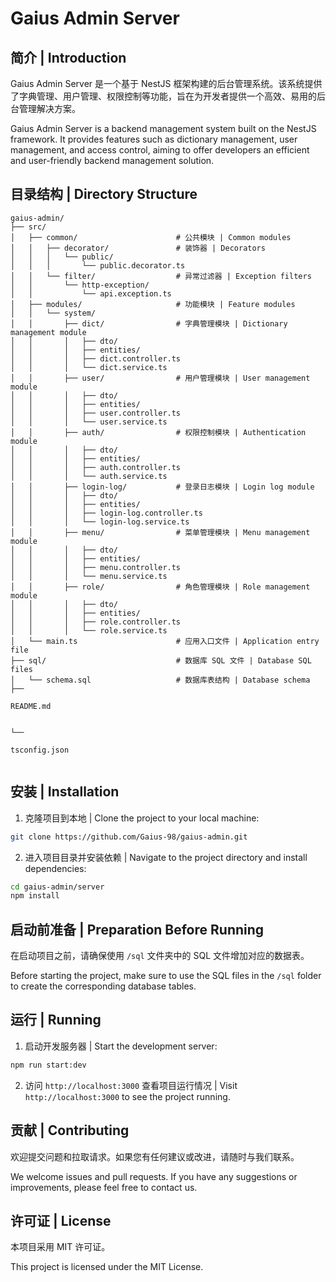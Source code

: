 
# Gaius Admin Server

## 简介 | Introduction

Gaius Admin Server 是一个基于 NestJS 框架构建的后台管理系统。该系统提供了字典管理、用户管理、权限控制等功能，旨在为开发者提供一个高效、易用的后台管理解决方案。

Gaius Admin Server is a backend management system built on the NestJS framework. It provides features such as dictionary management, user management, and access control, aiming to offer developers an efficient and user-friendly backend management solution.

## 目录结构 | Directory Structure

```
gaius-admin/
├── src/
│   ├── common/                      # 公共模块 | Common modules
│   │   ├── decorator/               # 装饰器 | Decorators
│   │   │   └── public/
│   │   │       └── public.decorator.ts
│   │   └── filter/                  # 异常过滤器 | Exception filters
│   │       └── http-exception/
│   │           └── api.exception.ts
│   ├── modules/                     # 功能模块 | Feature modules
│   │   └── system/
│   │       ├── dict/                # 字典管理模块 | Dictionary management module
│   │       │   ├── dto/
│   │       │   ├── entities/
│   │       │   ├── dict.controller.ts
│   │       │   └── dict.service.ts
│   │       ├── user/                # 用户管理模块 | User management module
│   │       │   ├── dto/
│   │       │   ├── entities/
│   │       │   ├── user.controller.ts
│   │       │   └── user.service.ts
│   │       ├── auth/                # 权限控制模块 | Authentication module
│   │       │   ├── dto/
│   │       │   ├── entities/
│   │       │   ├── auth.controller.ts
│   │       │   └── auth.service.ts
│   │       ├── login-log/           # 登录日志模块 | Login log module
│   │       │   ├── dto/
│   │       │   ├── entities/
│   │       │   ├── login-log.controller.ts
│   │       │   └── login-log.service.ts
│   │       ├── menu/                # 菜单管理模块 | Menu management module
│   │       │   ├── dto/
│   │       │   ├── entities/
│   │       │   ├── menu.controller.ts
│   │       │   └── menu.service.ts
│   │       ├── role/                # 角色管理模块 | Role management module
│   │       │   ├── dto/
│   │       │   ├── entities/
│   │       │   ├── role.controller.ts
│   │       │   └── role.service.ts
│   └── main.ts                      # 应用入口文件 | Application entry file
├── sql/                             # 数据库 SQL 文件 | Database SQL files
│   └── schema.sql                   # 数据库表结构 | Database schema
├── 

README.md


└── 

tsconfig.json


```

## 安装 | Installation

1. 克隆项目到本地 | Clone the project to your local machine:

```bash
git clone https://github.com/Gaius-98/gaius-admin.git
```

2. 进入项目目录并安装依赖 | Navigate to the project directory and install dependencies:

```bash
cd gaius-admin/server
npm install
```

## 启动前准备 | Preparation Before Running

在启动项目之前，请确保使用 `/sql` 文件夹中的 SQL 文件增加对应的数据表。

Before starting the project, make sure to use the SQL files in the `/sql` folder to create the corresponding database tables.

## 运行 | Running

1. 启动开发服务器 | Start the development server:

```bash
npm run start:dev
```

2. 访问 `http://localhost:3000` 查看项目运行情况 | Visit `http://localhost:3000` to see the project running.

## 贡献 | Contributing

欢迎提交问题和拉取请求。如果您有任何建议或改进，请随时与我们联系。

We welcome issues and pull requests. If you have any suggestions or improvements, please feel free to contact us.

## 许可证 | License

本项目采用 MIT 许可证。

This project is licensed under the MIT License.
